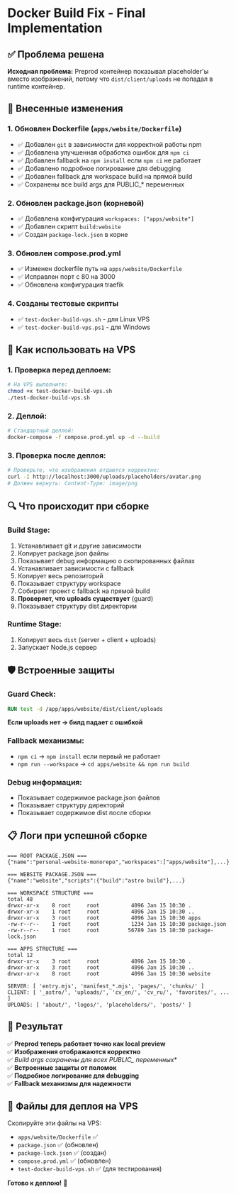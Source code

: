 # Docker Build Fix - Final Implementation

## ✅ Проблема решена

**Исходная проблема:** Preprod контейнер показывал placeholder'ы вместо изображений, потому что `dist/client/uploads` не попадал в runtime контейнер.

## 🔧 Внесенные изменения

### 1. **Обновлен Dockerfile** (`apps/website/Dockerfile`)
- ✅ Добавлен `git` в зависимости для корректной работы npm
- ✅ Добавлена улучшенная обработка ошибок для `npm ci`
- ✅ Добавлен fallback на `npm install` если `npm ci` не работает
- ✅ Добавлено подробное логирование для debugging
- ✅ Добавлен fallback для workspace build на прямой build
- ✅ Сохранены все build args для PUBLIC_* переменных

### 2. **Обновлен package.json** (корневой)
- ✅ Добавлена конфигурация `workspaces: ["apps/website"]`
- ✅ Добавлен скрипт `build:website`
- ✅ Создан `package-lock.json` в корне

### 3. **Обновлен compose.prod.yml**
- ✅ Изменен dockerfile путь на `apps/website/Dockerfile`
- ✅ Исправлен порт с 80 на 3000
- ✅ Обновлена конфигурация traefik

### 4. **Созданы тестовые скрипты**
- ✅ `test-docker-build-vps.sh` - для Linux VPS
- ✅ `test-docker-build-vps.ps1` - для Windows

## 🚀 Как использовать на VPS

### **1. Проверка перед деплоем:**
```bash
# На VPS выполните:
chmod +x test-docker-build-vps.sh
./test-docker-build-vps.sh
```

### **2. Деплой:**
```bash
# Стандартный деплой:
docker-compose -f compose.prod.yml up -d --build
```

### **3. Проверка после деплоя:**
```bash
# Проверьте, что изображения отдаются корректно:
curl -I http://localhost:3000/uploads/placeholders/avatar.png
# Должен вернуть: Content-Type: image/png
```

## 🔍 Что происходит при сборке

### **Build Stage:**
1. Устанавливает git и другие зависимости
2. Копирует package.json файлы
3. Показывает debug информацию о скопированных файлах
4. Устанавливает зависимости с fallback
5. Копирует весь репозиторий
6. Показывает структуру workspace
7. Собирает проект с fallback на прямой build
8. **Проверяет, что uploads существует** (guard)
9. Показывает структуру dist директории

### **Runtime Stage:**
1. Копирует весь `dist` (server + client + uploads)
2. Запускает Node.js сервер

## 🛡️ Встроенные защиты

### **Guard Check:**
```dockerfile
RUN test -d /app/apps/website/dist/client/uploads
```
**Если uploads нет → билд падает с ошибкой**

### **Fallback механизмы:**
- `npm ci` → `npm install` если первый не работает
- `npm run --workspace` → `cd apps/website && npm run build`

### **Debug информация:**
- Показывает содержимое package.json файлов
- Показывает структуру директорий
- Показывает содержимое dist после сборки

## 📋 Логи при успешной сборке

```
=== ROOT PACKAGE.JSON ===
{"name":"personal-website-monorepo","workspaces":["apps/website"],...}

=== WEBSITE PACKAGE.JSON ===
{"name":"website","scripts":{"build":"astro build"},...}

=== WORKSPACE STRUCTURE ===
total 48
drwxr-xr-x    8 root     root          4096 Jan 15 10:30 .
drwxr-xr-x    1 root     root          4096 Jan 15 10:30 ..
drwxr-xr-x    3 root     root          4096 Jan 15 10:30 apps
-rw-r--r--    1 root     root          1234 Jan 15 10:30 package.json
-rw-r--r--    1 root     root         56789 Jan 15 10:30 package-lock.json

=== APPS STRUCTURE ===
total 12
drwxr-xr-x    3 root     root          4096 Jan 15 10:30 .
drwxr-xr-x    3 root     root          4096 Jan 15 10:30 ..
drwxr-xr-x    8 root     root          4096 Jan 15 10:30 website

SERVER: [ 'entry.mjs', 'manifest_*.mjs', 'pages/', 'chunks/' ]
CLIENT: [ '_astro/', 'uploads/', 'cv_en/', 'cv_ru/', 'favorites/', ... ]
UPLOADS: [ 'about/', 'logos/', 'placeholders/', 'posts/' ]
```

## 🎯 Результат

✅ **Preprod теперь работает точно как local preview**  
✅ **Изображения отображаются корректно**  
✅ **Build args сохранены для всех PUBLIC_* переменных**  
✅ **Встроенные защиты от поломок**  
✅ **Подробное логирование для debugging**  
✅ **Fallback механизмы для надежности**  

## 📁 Файлы для деплоя на VPS

Скопируйте эти файлы на VPS:
- `apps/website/Dockerfile` ✅
- `package.json` ✅ (обновлен)
- `package-lock.json` ✅ (создан)
- `compose.prod.yml` ✅ (обновлен)
- `test-docker-build-vps.sh` ✅ (для тестирования)

**Готово к деплою!** 🚀

